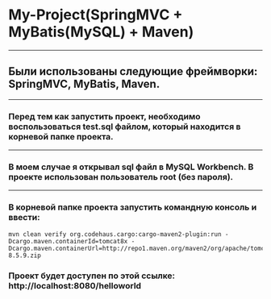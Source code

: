 # My-Project(SpringMVC + MyBatis(MySQL) + Maven)
------
## Были использованы следующие фреймворки: SpringMVC, MyBatis, Maven.
------
### Перед тем как запустить проект, необходимо воспользоваться test.sql файлом, который находится в корневой папке проекта.
------
### В моем случае я открывал sql файл в MySQL Workbench. В проекте использован пользователь root (без пароля).
------
### В корневой папке проекта запустить командную консоль и ввести:
```
mvn clean verify org.codehaus.cargo:cargo-maven2-plugin:run -Dcargo.maven.containerId=tomcat8x -Dcargo.maven.containerUrl=http://repo1.maven.org/maven2/org/apache/tomcat/tomcat/8.5.9/tomcat-8.5.9.zip
```
### Проект будет доступен по этой ссылке: http://localhost:8080/helloworld
